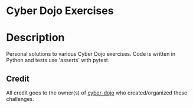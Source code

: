 # Cyber Dojo Exercises

# Description
Personal solutions to various Cyber Dojo exercises. Code is written in Python and tests use 'asserts' with pytest.

## Credit
All credit goes to the owner(s) of [cyber-dojo](https://cyber-dojo.org/creator/home) who created/organized these challenges.
